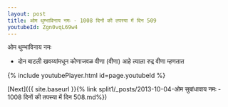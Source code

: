 ```yaml
---
layout: post
title: ओम थुम्भाविनाय नमः - 1008 दिनों की तपस्या में दिन 509
youtubeId: Zgn0vqL69w4
---
```

 
 
 ओम थुम्भाविनाय नमः  
 
 -  दोन बाटली खवय्यांमधून कोणाजवळ वीणा (वीणा) आहे त्याला रुद्र वीणा म्हणतात 
 
  
 
  
 
 
 
 
 
 


{% include youtubePlayer.html id=page.youtubeId %}
 
[Next]({{ site.baseurl }}{% link  split1/_posts/2013-10-04-ओम सुबांधावाय नमः - 1008 दिनों की तपस्या में दिन 508.md%})
 
